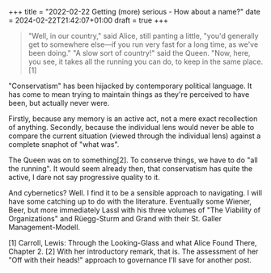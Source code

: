 +++
title = "2022-02-22 Getting (more) serious - How about a name?"
date = 2024-02-22T21:42:07+01:00
draft = true
+++
>"Well, in our country," said Alice, still panting a little, "you'd generally get to somewhere else—if you run very fast for a long time, as we've been doing."
>"A slow sort of country!" said the Queen. "Now, here, you see, it takes all the running you can do, to keep in the same place.[1]

"Conservatism" has been hijacked by contemporary political language. It has come to mean trying to maintain things as they're perceived to have been, but actually never were. 

Firstly, because any memory is an active act, not a mere exact recollection of anything. Secondly, because the individual lens would never be able to compare the current situation (viewed through the individual lens) against a complete snaphot of "what was".

The Queen was on to something[2]. To conserve things, we have to do "all the running". It would seem already then, that conservatism has quite the active, I dare not say progressive quality to it.

And cybernetics? Well. I find it to be a sensible approach to navigating. I will have some catching up to do with the literature. Eventually some Wiener, Beer, but more immediately Lassl with his three volumes of "The Viability of Organizations" and Rüegg-Sturm and Grand with their St. Galler Management-Modell.

[1] Carroll, Lewis: Through the Looking-Glass and what Alice Found There, Chapter 2.
[2] With her introductory remark, that is. The assessment of her "Off with their heads!" approach to governance I'll save for another post.